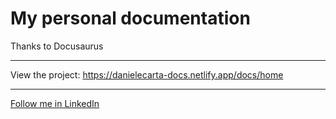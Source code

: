 <h1>My personal documentation</h1>

Thanks to Docusaurus

<hr />

View the project: https://danielecarta-docs.netlify.app/docs/home

<hr />

<a href="https://www.linkedin.com/in/daniele-carta-lugano/">Follow me in LinkedIn</a>